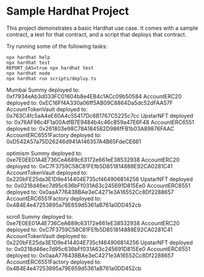 # Sample Hardhat Project

This project demonstrates a basic Hardhat use case. It comes with a sample contract, a test for that contract, and a script that deploys that contract.

Try running some of the following tasks:

```shell
npx hardhat help
npx hardhat test
REPORT_GAS=true npx hardhat test
npx hardhat node
npx hardhat run scripts/deploy.ts
```
Mumbai
Summy deployed to: 0xf7934eAb3d033FC01604b8e4EB4c1ACc09b50584
AccountERC20 deployed to: 0xEC16Ff4A330a06ff5AB09C8864Da5dc52dFAA57F
AccountTokenVault deployed to: 0x763C4fc5aA4eE60A4c55417Dc8B1767C5225c7cc
UpstarNFT deployed to: 0x76AF96c4F1a00AdfB7E9484b4c46cB59a47E6F48
AccountERC6551 deployed to: 0x261803e98C78A184582D986fFB1b03A89876FAAC
AccountERC6551Factory deployed to: 0xD542A57a75D26246d941A146357A4B65FdeCE661

optimism
Summy deployed to: 0xe7E0EE01A4E736CeA689c63172e661eE38532938
AccountERC20 deployed to: 0xC7F3759C58C81FEfb5D851814888E92CA0281C41
AccountTokenVault deployed to: 0x220bFE25da3E1D9e414404E735cf464906814256
UpstarNFT deployed to: 0x0218d46ec7d95c636bFf031A63c245691D815Ee0
AccountERC6551 deployed to: 0x0aaA776438BAe3eC4271e3A16552Cc8Df2288657
AccountERC6551Factory deployed to: 0x4B4E4e47253895a79E659d5361aB761a0DD452cb

scroll
Summy deployed to: 0xe7E0EE01A4E736CeA689c63172e661eE38532938
AccountERC20 deployed to: 0xC7F3759C58C81FEfb5D851814888E92CA0281C41
AccountTokenVault deployed to: 0x220bFE25da3E1D9e414404E735cf464906814256
UpstarNFT deployed to: 0x0218d46ec7d95c636bFf031A63c245691D815Ee0
AccountERC6551 deployed to: 0x0aaA776438BAe3eC4271e3A16552Cc8Df2288657
AccountERC6551Factory deployed to: 0x4B4E4e47253895a79E659d5361aB761a0DD452cb